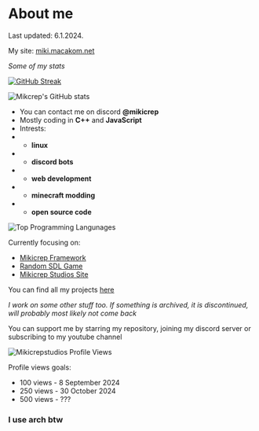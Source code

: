 # About me

Last updated: 6.1.2024.

My site: [miki.macakom.net](https://miki.macakom.net)

*Some of my stats*

[![GitHub Streak](https://streak-stats.demolab.com/?user=Mikicrepstudios&theme=dark)](https://git.io/streak-stats)

![Mikcrep's GitHub stats](https://github-readme-stats.vercel.app/api?username=mikicrepstudios&show_icons=true&theme=dark)

- You can contact me on discord **@mikicrep**
- Mostly coding in **C++** and **JavaScript**
- Intrests: 
- - **linux**
- - **discord bots**
- - **web development**
- - **minecraft modding**
- - **open source code**

![Top Programming Langunages](https://github-readme-stats.vercel.app/api/top-langs/?username=mikicrepstudios&layout=compact&theme=dark&langs_count=10)

Currently focusing on:
- [Mikicrep Framework](https://github.com/Mikicrepstudios/Mikicrep-Framework)
- [Random SDL Game](https://github.com/Mikicrepstudios/Random-SDL-Game)
- [Mikicrep Studios Site](https://github.com/Mikicrep-Studios/mikicrep-studios.github.io)

You can find all my projects [here](https://miki.macakom.net/projects.html)

*I work on some other stuff too. If something is archived, it is discontinued, will probably most likely not come back*

You can support me by starring my repository, joining my discord server or subscribing to my youtube channel

<p align="left"> <img src="https://komarev.com/ghpvc/?username=Mikicrepstudios&label=Profile%20views&color=0e75b6&style=flat" alt="Mikicrepstudios Profile Views" /> </p>

Profile views goals:
- 100 views - 8 September 2024
- 250 views - 30 October 2024
- 500 views - ???

### I use **arch** btw
